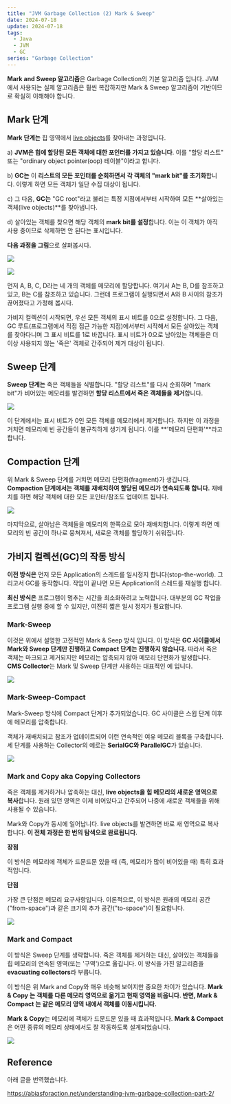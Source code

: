 ```yaml
---
title: "JVM Garbage Collection (2) Mark & Sweep"
date: 2024-07-18
update: 2024-07-18
tags:
  - Java
  - JVM
  - GC
series: "Garbage Collection"
---
```


**Mark and Sweep 알고리즘**은 Garbage Collection의 기본 알고리즘 입니다. JVM에서 사용되는 실제 알고리즘은 훨씬 복잡하지만 Mark & Sweep 알고리즘이 기반이므로 확실히 이해해야 합니다.

## Mark 단계

**Mark 단계는** 힙 영역에서 [live objects](https://stackoverflow.com/questions/4821664/what-is-the-difference-between-live-objects-and-allocated-objects-in-visualvm)를 찾아내는 과정입니다.

a) **JVM은 힙에 할당된 모든 객체에 대한 포인터를 가지고 있습니다**. 이를 "할당 리스트" 또는 "ordinary object pointer(oop) 테이블"이라고 합니다.

b) **GC는** 이 **리스트의 모든 포인터를 순회하면서 각 객체의 "mark bit"를 초기화**합니다. 이렇게 하면 모든 객체가 일단 수집 대상이 됩니다.

c) 그 다음, **GC는** "GC root"라고 불리는 특정 지점에서부터 시작하여 모든 **살아있는 객체(live objects)**를 찾아냅니다.

d) 살아있는 객체를 찾으면 해당 객체의 **mark bit를 설정**합니다. 이는 이 객체가 아직 사용 중이므로 삭제하면 안 된다는 표시입니다.

**다음 과정을 그림**으로 살펴봅시다.

![](img.png)

![](img_1.png)

먼저 A, B, C, D라는 네 개의 객체를 메모리에 할당합니다. 여기서 A는 B, D를 참조하고 있고, B는 C를 참조하고 있습니다. 그런데 프로그램이 실행되면서 A와 B 사이의 참조가 끊어졌다고 가정해 봅시다.

가비지 컬렉션이 시작되면, 우선 모든 객체의 표시 비트를 0으로 설정합니다. 
그 다음, GC 루트(프로그램에서 직접 접근 가능한 지점)에서부터 시작해서 모든 살아있는 객체를 찾아다니며 그 표시 비트를 1로 바꿉니다. 
표시 비트가 0으로 남아있는 객체들은 더 이상 사용되지 않는 '죽은' 객체로 간주되어 제거 대상이 됩니다.

## Sweep 단계

**Sweep 단계는** 죽은 객체들을 식별합니다. "할당 리스트"를 다시 순회하며 "mark bit"가 비어있는 메모리를 발견하면 **할당 리스트에서 죽은 객체들을 제거**합니다.

![](img_2.png)

이 단계에서는 표시 비트가 0인 모든 객체를 메모리에서 제거합니다. 하지만 이 과정을 거치면 메모리에 빈 공간들이 불규칙하게 생기게 됩니다. 이를 **'메모리 단편화'**라고 합니다.

## Compaction 단계

위 Mark & Sweep 단계를 거치면 메모리 단편화(fragment)가 생깁니다. **Compaction 단계에서는 객체를 재배치하여 할당된 메모리가 연속되도록 합니다.** 
재배치를 하면 해당 객체에 대한 모든 포인터/참조도 업데이트 됩니다.

![](img_3.png)

마지막으로, 살아남은 객체들을 메모리의 한쪽으로 모아 재배치합니다. 이렇게 하면 메모리의 빈 공간이 하나로 뭉쳐져서, 새로운 객체를 할당하기 쉬워집니다.

## 가비지 컬렉션(GC)의 작동 방식

**이전 방식은** 먼저 모든 Application의 스레드를 일시정지 합니다(stop-the-world). 그리고서 GC를 동작합니다. 작업이 끝나면 모든 Application의 스레드를 재실행 합니다.

**최신 방식은** 프로그램이 멈추는 시간을 최소화하려고 노력합니다. 대부분의 GC 작업을 프로그램 실행 중에 할 수 있지만, 여전히 짧은 일시 정지가 필요합니다.

### Mark-Sweep 

이것은 위에서 설명한 고전적인 Mark & Seep 방식 입니다. 이 방식은 **GC 사이클에서 Mark와 Sweep 단계만 진행하고 Compact 단계는 진행하지 않습니다.**
따라서 죽은 객체는 마크되고 제거되지만 메모리는 압축되지 않아 메모리 단편화가 발생합니다. 
**CMS Collector**는 Mark 및 Sweep 단계만 사용하는 대표적인 예 입니다. 

![](img_4.png)

### Mark-Sweep-Compact

Mark-Sweep 방식에 Compact 단계가 추가되었습니다.
GC 사이클은 스윕 단계 이후에 메모리를 압축합니다. 

객체가 재배치되고 참조가 업데이트되어 이런 연속적인 여유 메모리 블록을 구축합니다. 세 단계를 사용하는 Collector의 예로는 **SerialGC와 ParallelGC**가 있습니다.

![](img_5.png)

### Mark and Copy aka Copying Collectors

죽은 객체를 제거하거나 압축하는 대신, **live objects을 힙 메모리의 새로운 영역으로 복사**합니다. 
원래 있던 영역은 이제 비어있다고 간주되어 나중에 새로운 객체들을 위해 사용될 수 있습니다.

Mark와 Copy가 동시에 일어납니다. live objects를 발견하면 바로 새 영역으로 복사합니다.
**이 전체 과정은 한 번의 탐색으로 완료됩니다.**

**장점**

이 방식은 메모리에 객체가 드문드문 있을 때 (즉, 메모리가 많이 비어있을 때) 특히 효과적입니다.

**단점**

가장 큰 단점은 메모리 요구사항입니다.
이론적으로, 이 방식은 원래의 메모리 공간("from-space")과 같은 크기의 추가 공간("to-space")이 필요합니다.

![](img_6.png)

### Mark and Compact 

이 방식은 Sweep 단계를 생략합니다. 죽은 객체를 제거하는 대신, 살아있는 객체들을 힙 메모리의 연속된 영역(또는 '구역')으로 옮깁니다.
이 방식을 가진 알고리즘을 **evacuating collectors**라 부릅니다.

이 방식은 위 Mark and Copy와 매우 비슷해 보이지만 중요한 차이가 있습니다. **Mark & Copy 는 객체를 다른 메모리 영역으로 옮기고 현재 영역을 비웁니다.
반면, Mark & Compact 는 같은 메모리 영역 내에서 객체를 이동시킵니다.**

**Mark & Copy**는 메모리에 객체가 드문드문 있을 때 효과적입니다.
**Mark & Compact**은 어떤 종류의 메모리 상태에서도 잘 작동하도록 설계되었습니다.

![](img_7.png)


## Reference 

아래 글을 번역했습니다.

https://abiasforaction.net/understanding-jvm-garbage-collection-part-2/